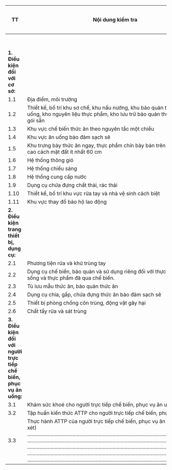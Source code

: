 | TT | Nội dung kiểm tra | Kết quả nhận xét |  |  |
|---|---|---|---|---|
|  |  | Đạt | Không đạt | Nhận xét |
| **1. Điều kiện đối với cơ sở:** |  |  |  |  |
| 1.1 | Địa điểm, môi trường |  |  |  |
| 1.2 | Thiết kế, bố trí khu sơ chế, khu nấu nướng, khu bảo quản thức ăn, khu ăn uống, kho nguyên liệu thực phẩm, kho lưu trữ bảo quản thực phẩm bao gói sẵn |  |  |  |
| 1.3 | Khu vực chế biến thức ăn theo nguyên tắc một chiều |  |  |  |
| 1.4 | Khu vực ăn uống bảo đảm sạch sẽ |  |  |  |
| 1.5 | Khu trưng bày thức ăn ngay, thực phẩm chín bày bán trên bàn hoặc giá cao cách mặt đất ít nhất 60 cm |  |  |  |
| 1.6 | Hệ thống thông gió |  |  |  |
| 1.7 | Hệ thống chiếu sáng |  |  |  |
| 1.8 | Hệ thống cung cấp nước |  |  |  |
| 1.9 | Dụng cụ chứa đựng chất thải, rác thải |  |  |  |
| 1.10 | Thiết kế, bố trí khu vực rửa tay và nhà vệ sinh cách biệt |  |  |  |
| 1.11 | Khu vực thay đồ bảo hộ lao động |  |  |  |
| **2. Điều kiện trang thiết bị, dụng cụ:** |  |  |  |  |
| 2.1 | Phương tiện rửa và khử trùng tay |  |  |  |
| 2.2 | Dụng cụ chế biến, bảo quản và sử dụng riêng đối với thực phẩm tươi sống và thực phẩm đã qua chế biến. |  |  |  |
| 2.3 | Tủ lưu mẫu thức ăn, bảo quản thức ăn |  |  |  |
| 2.4 | Dụng cụ chia, gắp, chứa đựng thức ăn bảo đảm sạch sẽ |  |  |  |
| 2.5 | Thiết bị phòng chống côn trùng, động vật gây hại |  |  |  |
| 2.6 | Chất tẩy rửa và sát trùng |  |  |  |
| **3. Điều kiện đối với người trực tiếp chế biến, phục vụ ăn uống:** |  |  |  |  |
| 3.1 | Khám sức khoẻ cho người trực tiếp chế biến, phục vụ ăn uống |  |  |  |
| 3.2 | Tập huấn kiến thức ATTP cho người trực tiếp chế biến, phục vụ ăn uống |  |  |  |
| 3.3 | Thực hành ATTP của người trực tiếp chế biến, phục vụ ăn uống (nhận xét) ................................................................................................................................ ................................................................................................................................ ................................................................................................................................ ................................................................................................................................ ................................................................................................................................ |  |  |  |